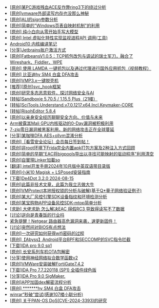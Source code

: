 + [[原创]某PC游戏残血ACE反作弊ring3下的绕过分析](https://bbs.kanxue.com/thread-284667.htm)
+ [[原创]vmware外部读写内存也没那么神秘](https://bbs.kanxue.com/thread-284956.htm)
+ [[原创]ALI的sign参数分析](https://bbs.kanxue.com/thread-284292.htm)
+ [[原创]简单的"Windows页表自映射机制"的利用](https://bbs.kanxue.com/thread-285332.htm)
+ [[原创] 纯小白向从零开始手写大模型](https://bbs.kanxue.com/thread-285388.htm)
+ [[原创] Intel 虚拟化特性实现监视进程API 调用(工具)](https://bbs.kanxue.com/thread-283716.htm)
+ [Android10 内核编译笔记](https://bbs.kanxue.com/thread-277224.htm)
+ [[分享]Jetbrains账户激活方式](https://bbs.kanxue.com/thread-284298.htm)
+ [[原创]FatbeansV1.0.5：TCP抓包改包与调试的瑞士军刀，融合了Wireshark、Fiddler、WPE](https://bbs.kanxue.com/thread-284571.htm)
+ [[原创] 使用 LAMDA 一键抓包以及通过代理进行国外应用抓包（视频教程）](https://bbs.kanxue.com/thread-281053.htm)
+ [[原创] 比亚迪hy SM4 白盒 DFA攻击](https://bbs.kanxue.com/thread-285313.htm)
+ [[原创]VMP3.x一键脱壳机](https://bbs.kanxue.com/thread-280278.htm)
+ [[推荐][原创]svc_hook框架](https://bbs.kanxue.com/thread-284713.htm)
+ [[原创]研究多态恶意软件，探讨网络安全与AI](https://bbs.kanxue.com/thread-277485.htm)
+ [[转帖]Sandboxie 5.70.5 / 1.15.5 Plus（21楼）](https://bbs.kanxue.com/thread-278793.htm)
+ [[转帖]SciTools.Understand.v7.0.1217.x64.Incl.Keymaker-CORE](https://bbs.kanxue.com/thread-285408.htm)
+ [[转帖]RisohEditor 5.8.4](https://bbs.kanxue.com/thread-282765.htm)
+ [[原创]以亲身安全经历聊聊安全方向、价值与未来](https://bbs.kanxue.com/thread-285407.htm)
+ [Arm披露其Mali GPU内核驱动的0-Day漏洞被积极利用](https://bbs.kanxue.com/thread-285411.htm)
+ [7-zip零日漏洞被黑客利用，新的网络攻击正在全球蔓延](https://bbs.kanxue.com/thread-285410.htm)
+ [[分享]某咖啡DFA AES+ollvm混淆分析](https://bbs.kanxue.com/thread-284992.htm)
+ [[原创]［看雪安全论坛］会员每日签到帖！](https://bbs.kanxue.com/thread-128928.htm)
+ [[原创]非root环境下Frida完全内置apk打包方案及2种注入方式回顾](https://bbs.kanxue.com/thread-284482.htm)
+ [[原创]简单的早期"EAC将bigpools导出以寻找可能映射的驱动程序"利用清空](https://bbs.kanxue.com/thread-285355.htm)
+ [[原创]自實現Linker加載so](https://bbs.kanxue.com/thread-282316.htm)
+ [[翻译] intel开发手册2024年10月版中英双语带目录版](https://bbs.kanxue.com/thread-285029.htm)
+ [[原创]小米10 Magisk + LSPosed安装指南](https://bbs.kanxue.com/thread-285114.htm)
+ [[下载]De4Dot 3.2.0 2024-08-15](https://bbs.kanxue.com/thread-285295.htm)
+ [[原创]此篇非技术文章，此篇为我立志做大牛](https://bbs.kanxue.com/thread-284823.htm)
+ [[原创]VMProtect本地授权锁的分析与破解(基于Q*量子网络验证例子)](https://bbs.kanxue.com/thread-285076.htm)
+ [[原创]某大厂风控引擎SDK设备指纹和环境检测分析](https://bbs.kanxue.com/thread-280869.htm)
+ [[原创]某宝购物APP设备风控SDK-mtop简单分析](https://bbs.kanxue.com/thread-284241.htm)
+ [[求助] 大佬求助 怎么解决EAC 得假RC3 导致得读写不了数据](https://bbs.kanxue.com/thread-283502.htm)
+ [[讨论]逆向是青春饭的行业吗](https://bbs.kanxue.com/thread-251018.htm)
+ [紧急提醒！Netgear 路由器高危漏洞来袭，速更新固件！](https://bbs.kanxue.com/thread-285420.htm)
+ [[讨论]突然间对BIOS有点想法](https://bbs.kanxue.com/thread-285321.htm)
+ [[原创]一次研究如何获得wifi密码的过程](https://bbs.kanxue.com/thread-285383.htm)
+ [[原创]【Abyss】Android平台BPF和SECCOMP的SVC指令拦截](https://bbs.kanxue.com/thread-285339.htm)
+ [[下载]IDA pro 9.0 sp1](https://bbs.kanxue.com/thread-285234.htm)
+ [[原创]  长安系列车机OTA包解密](https://bbs.kanxue.com/thread-285256.htm)
+ [[分享]使用神经网络拟合数学函数v2](https://bbs.kanxue.com/thread-285421.htm)
+ [[原创]VMWare安装破解FortiGate7.4.2](https://bbs.kanxue.com/thread-284794.htm)
+ [[下载]IDA Pro 7.7.220118 (SP1) 全插件绿色版](https://bbs.kanxue.com/thread-276531.htm)
+ [[分享]IDA Pro 9.0 SigMaker.](https://bbs.kanxue.com/thread-282836.htm)
+ [[原创]APP加固dex解密流程分析](https://bbs.kanxue.com/thread-280609.htm)
+ [[原创] *******hy SM4 白盒 DFA攻击](https://bbs.kanxue.com/thread-285313.htm)
+ [winrar“秒破”尝试(感谢107楼小聪分析)](https://bbs.kanxue.com/thread-98684.htm)
+ [[原创] 关于PAN-OS DoS(CVE-2024-3393)的研究](https://bbs.kanxue.com/thread-285157.htm)
